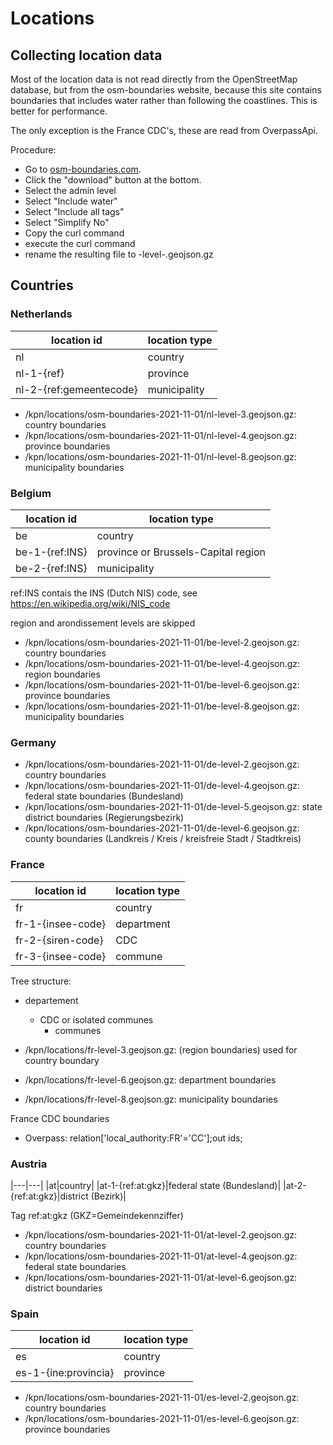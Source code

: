 # Locations

## Collecting location data

Most of the location data is not read directly from the OpenStreetMap database, but from the osm-boundaries website, because this site contains boundaries that includes water rather than following the coastlines. This is better for performance.

The only exception is the France CDC's, these are read from OverpassApi.

Procedure:

- Go to [osm-boundaries.com](https://osm-boundaries.com/).
- Click the "download" button at the bottom.
- Select the admin level
- Select "Include water"
- Select "Include all tags"
- Select "Simplify No"
- Copy the curl command
- execute the curl command
- rename the resulting file to <country>-level-<level-number>.geojson.gz

## Countries

### Netherlands

|location id|location type|
|---|---|
|nl|country|
|nl-1-{ref}|province|
|nl-2-{ref:gemeentecode}|municipality|

- /kpn/locations/osm-boundaries-2021-11-01/nl-level-3.geojson.gz: country boundaries
- /kpn/locations/osm-boundaries-2021-11-01/nl-level-4.geojson.gz: province boundaries
- /kpn/locations/osm-boundaries-2021-11-01/nl-level-8.geojson.gz: municipality boundaries


### Belgium

|location id|location type|
|---|---|
|be|country|
|be-1-{ref:INS}|province or Brussels-Capital region|
|be-2-{ref:INS}|municipality|

ref:INS contais the INS (Dutch NIS) code, see https://en.wikipedia.org/wiki/NIS_code

region and arondissement levels are skipped

- /kpn/locations/osm-boundaries-2021-11-01/be-level-2.geojson.gz: country boundaries
- /kpn/locations/osm-boundaries-2021-11-01/be-level-4.geojson.gz: region boundaries
- /kpn/locations/osm-boundaries-2021-11-01/be-level-6.geojson.gz: province boundaries
- /kpn/locations/osm-boundaries-2021-11-01/be-level-8.geojson.gz: municipality boundaries


### Germany

- /kpn/locations/osm-boundaries-2021-11-01/de-level-2.geojson.gz: country boundaries
- /kpn/locations/osm-boundaries-2021-11-01/de-level-4.geojson.gz: federal state boundaries (Bundesland)
- /kpn/locations/osm-boundaries-2021-11-01/de-level-5.geojson.gz: state district boundaries (Regierungsbezirk)
- /kpn/locations/osm-boundaries-2021-11-01/de-level-6.geojson.gz: county boundaries (Landkreis / Kreis / kreisfreie
  Stadt / Stadtkreis)


### France

|location id|location type|
|---|---|
|fr|country|
|fr-1-{insee-code}|department|
|fr-2-{siren-code}|CDC|
|fr-3-{insee-code}|commune|

Tree structure:

- departement
  - CDC or isolated communes
    - communes

- /kpn/locations/fr-level-3.geojson.gz: (region boundaries) used for country boundary
- /kpn/locations/fr-level-6.geojson.gz: department boundaries
- /kpn/locations/fr-level-8.geojson.gz: municipality boundaries

France CDC boundaries

- Overpass: relation['local_authority:FR'='CC'];out ids;


### Austria

|---|---| |at|country| |at-1-{ref:at:gkz}|federal state (Bundesland)| |at-2-{ref:at:gkz}|district (Bezirk)|

Tag ref:at:gkz (GKZ=Gemeindekennziffer)

- /kpn/locations/osm-boundaries-2021-11-01/at-level-2.geojson.gz: country boundaries
- /kpn/locations/osm-boundaries-2021-11-01/at-level-4.geojson.gz: federal state boundaries
- /kpn/locations/osm-boundaries-2021-11-01/at-level-6.geojson.gz: district boundaries


### Spain

|location id|location type|
|---|---|
|es|country|
|es-1-{ine:provincia}|province|

- /kpn/locations/osm-boundaries-2021-11-01/es-level-2.geojson.gz: country boundaries
- /kpn/locations/osm-boundaries-2021-11-01/es-level-6.geojson.gz: province boundaries
